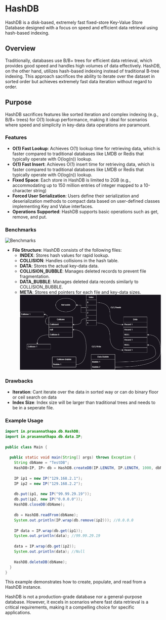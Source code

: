 # HashDB

HashDB is a disk-based, extremely fast fixed-store Key-Value Store Database designed with a focus on speed and efficient data retrieval using hash-based indexing.

## Overview

Traditionally, databases use B/B+ trees for efficient data retrieval, which provides good speed and handles high volumes of data effectively. HashDB, on the other hand, utilizes hash-based indexing instead of traditional B-tree indexing. This approach sacrifices the ability to iterate over the dataset in sorted order but achieves extremely fast data iteration without regard to order.

## Purpose

HashDB sacrifices features like sorted iteration and complex indexing (e.g., B/B+ trees) for O(1) lookup performance, making it ideal for scenarios where speed and simplicity in key-data data operations are paramount.

### Features

- **O(1) Fast Lookup**: Achieves O(1) lookup time for retrieving data, which is faster compared to traditional databases like LMDB or Redis that typically operate with O(log(n)) lookup.
-  **O(1) Fast Insert**: Achieves O(1) insert time for retrieving data, which is faster compared to traditional databases like LMDB or Redis that typically operate with O(log(n)) lookup.
- **Fixed Space**: Each store in HashDB is limited to 2GB (e.g., accommodating up to 150 million entries of integer mapped to a 10-character string)
- **Forced User Serialization**: Users define their serialization and deserialization methods to compact data based on user-defined classes implementing Key and Value interfaces.
- **Operations Supported**: HashDB supports basic operations such as get, remove, and put.

### Benchmarks
![Benchmarks](https://docs.google.com/spreadsheets/d/e/2PACX-1vTM4r9J5Vh_Q5Gh8WwwupiXdrIkzA-6jSeEL8fAfgWiJS5dqxih_qyi-RXQX-lqrg3i_LKJ7Hii8mIP/pubchart?oid=1872308551&format=image)

- **File Structure**: HashDB consists of the following files:
  - **INDEX**: Stores hash values for rapid lookup.
  - **COLLISION**: Handles collisions in the hash table.
  - **DATA**: Stores the actual key-data data.
  - **COLLISION_BUBBLE**: Manages deleted records to prevent file fragmentation.
  - **DATA_BUBBLE**: Manages deleted data records similarly to COLLISION_BUBBLE.
  - **META**: Stores end pointers for each file and key-data sizes.
![DB Structure](https://github.com/prasannathapa/HashDB/blob/main/doc/structure.png?raw=true)


### Drawbacks
- **Iteration**: Cant iterate over the data in sorted way or can do binary floor or ceil search on data
- **Index Size**: Index size will be larger than traditional trees and needs to be in a seperate file.


### Example Usage

```java
import in.prasannathapa.db.HashDB;
import in.prasannathapa.db.data.IP;

public class Main {

  public static void main(String[] args) throws Exception {
    String dbName = "TestDB";
    HashDB<IP, IP> db = HashDB.createDB(IP.LENGTH, IP.LENGTH, 1000, dbName);

    IP ip1 = new IP("129.168.2.1");
    IP ip2 = new IP("129.168.2.2");

    db.put(ip1, new IP("99.99.29.19"));
    db.put(ip2, new IP("0.0.0.0"));
    HashDB.closeDB(dbName);

    db = HashDB.readFrom(dbName);
    System.out.println(IP.wrap(db.remove(ip2))); //0.0.0.0

    IP data = IP.wrap(db.get(ip1));
    System.out.println(data); //99.99.29.19

    data = IP.wrap(db.get(ip2));
    System.out.println(data); //Null

    HashDB.deleteDB(dbName);
  }
}
```

This example demonstrates how to create, populate, and read from a HashDB instance.

HashDB is not a production-grade database nor a general-purpose database. However, it excels in scenarios where fast data retrieval is a critical requirements, making it a compelling choice for specific applications.
